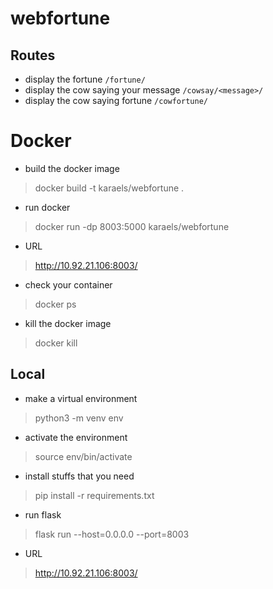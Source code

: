 # webfortune

## Routes 
- display the fortune `/fortune/`
- display the cow saying your message `/cowsay/<message>/`
- display the cow saying fortune `/cowfortune/`
# Docker
* build the docker image
> docker build -t karaels/webfortune .

* run docker
> docker run -dp 8003:5000 karaels/webfortune

* URL
> http://10.92.21.106:8003/

* check your container
> docker ps

* kill the docker image
> docker kill
## Local
* make a virtual environment
> python3 -m venv env
* activate the environment
> source env/bin/activate
* install stuffs that you need
> pip install -r requirements.txt
* run flask
> flask run --host=0.0.0.0 --port=8003
* URL
> http://10.92.21.106:8003/


